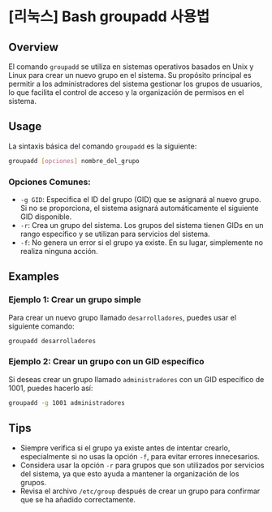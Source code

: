 # [리눅스] Bash groupadd 사용법

## Overview
El comando `groupadd` se utiliza en sistemas operativos basados en Unix y Linux para crear un nuevo grupo en el sistema. Su propósito principal es permitir a los administradores del sistema gestionar los grupos de usuarios, lo que facilita el control de acceso y la organización de permisos en el sistema.

## Usage
La sintaxis básica del comando `groupadd` es la siguiente:

```bash
groupadd [opciones] nombre_del_grupo
```

### Opciones Comunes:
- `-g GID`: Especifica el ID del grupo (GID) que se asignará al nuevo grupo. Si no se proporciona, el sistema asignará automáticamente el siguiente GID disponible.
- `-r`: Crea un grupo del sistema. Los grupos del sistema tienen GIDs en un rango específico y se utilizan para servicios del sistema.
- `-f`: No genera un error si el grupo ya existe. En su lugar, simplemente no realiza ninguna acción.

## Examples
### Ejemplo 1: Crear un grupo simple
Para crear un nuevo grupo llamado `desarrolladores`, puedes usar el siguiente comando:

```bash
groupadd desarrolladores
```

### Ejemplo 2: Crear un grupo con un GID específico
Si deseas crear un grupo llamado `administradores` con un GID específico de 1001, puedes hacerlo así:

```bash
groupadd -g 1001 administradores
```

## Tips
- Siempre verifica si el grupo ya existe antes de intentar crearlo, especialmente si no usas la opción `-f`, para evitar errores innecesarios.
- Considera usar la opción `-r` para grupos que son utilizados por servicios del sistema, ya que esto ayuda a mantener la organización de los grupos.
- Revisa el archivo `/etc/group` después de crear un grupo para confirmar que se ha añadido correctamente.